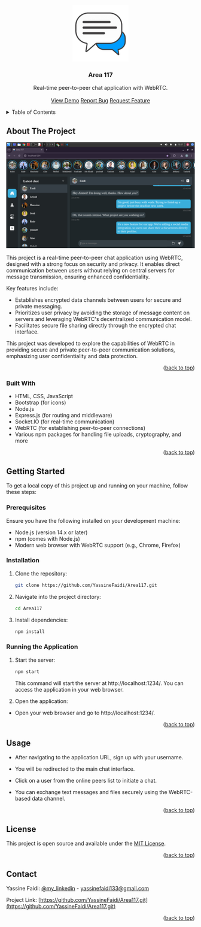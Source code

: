 <a name="readme-top"></a>

<br />
<div align="center">
  <a href=".">
    <img src="public/img/logo.png" alt="Logo" width="150" height="150">
  </a>

  <h3 align="center">Area 117</h3>

  <p align="center">
    Real-time peer-to-peer chat application with WebRTC.
    <br />
    <br />
    <a href=".">View Demo</a>
    <a href=".">Report Bug</a>
    <a href=".">Request Feature</a>
  </p>
</div>

<details>
  <summary>Table of Contents</summary>
  <ol>
    <li>
      <a href="#about-the-project">About The Project</a>
      <ul>
        <li><a href="#built-with">Built With</a></li>
      </ul>
    </li>
    <li>
      <a href="#getting-started">Getting Started</a>
      <ul>
        <li><a href="#prerequisites">Prerequisites</a></li>
        <li><a href="#installation">Installation</a></li>
        <li><a href="#running-the-application">Running the Application</a></li>
      </ul>
    </li>
    <li><a href="#usage">Usage</a></li>
    <li><a href="#license">License</a></li>
    <li><a href="#contact">Contact</a></li>
  </ol>
</details>

## About The Project

![Product Name Screen Shot][product-screenshot]

This project is a real-time peer-to-peer chat application using WebRTC, designed with a strong focus on security and privacy. It enables direct communication between users without relying on central servers for message transmission, ensuring enhanced confidentiality.

Key features include:
* Establishes encrypted data channels between users for secure and private messaging.
* Prioritizes user privacy by avoiding the storage of message content on servers and leveraging WebRTC's decentralized communication model.
* Facilitates secure file sharing directly through the encrypted chat interface.

This project was developed to explore the capabilities of WebRTC in providing secure and private peer-to-peer communication solutions, emphasizing user confidentiality and data protection.

<p align="right">(<a href="#readme-top">back to top</a>)</p>



### Built With

* HTML, CSS, JavaScript
* Bootstrap (for icons)
* Node.js
* Express.js (for routing and middleware)
* Socket.IO (for real-time communication)
* WebRTC (for establishing peer-to-peer connections)
* Various npm packages for handling file uploads, cryptography, and more

<p align="right">(<a href="#readme-top">back to top</a>)</p>


## Getting Started

To get a local copy of this project up and running on your machine, follow these steps:

### Prerequisites

Ensure you have the following installed on your development machine:

* Node.js (version 14.x or later)
* npm (comes with Node.js)
* Modern web browser with WebRTC support (e.g., Chrome, Firefox)

### Installation

1. Clone the repository: 
   ```sh
   git clone https://github.com/YassineFaidi/Area117.git
   ```
2. Navigate into the project directory:
   ```sh
   cd Area117
   ```
3. Install dependencies:
   ```sh
   npm install
   ```

### Running the Application

1. Start the server:
   ```sh
   npm start
   ```
   This command will start the server at http://localhost:1234/. You can access the application in your web browser.

2. Open the application:

* Open your web browser and go to http://localhost:1234/.

<p align="right">(<a href="#readme-top">back to top</a>)</p>


## Usage

* After navigating to the application URL, sign up with your username.

* You will be redirected to the main chat interface.

* Click on a user from the online peers list to initiate a chat.

* You can exchange text messages and files securely using the WebRTC-based data channel.

<p align="right">(<a href="#readme-top">back to top</a>)</p>

## License

This project is open source and available under the [MIT License](LICENSE).

<p align="right">(<a href="#readme-top">back to top</a>)</p>

## Contact

Yassine Faidi: [@my_linkedin](https://www.linkedin.com/in/yassine-faidi-853671247/) - yassinefaidi133@gmail.com

Project Link: [https://github.com/YassineFaidi/Area117.git](https://github.com/YassineFaidi/Area117.git)

<p align="right">(<a href="#readme-top">back to top</a>)</p>

[product-screenshot]: public/img/appimg.png
